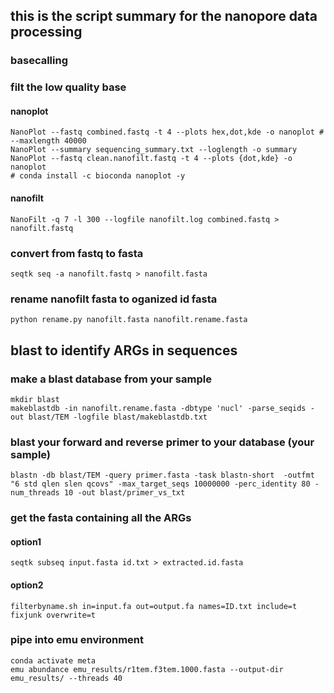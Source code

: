 ## this is the script summary for the nanopore data processing

### basecalling

### filt the low quality base

#### nanoplot

    NanoPlot --fastq combined.fastq -t 4 --plots hex,dot,kde -o nanoplot # --maxlength 40000
    NanoPlot --summary sequencing_summary.txt --loglength -o summary
    NanoPlot --fastq clean.nanofilt.fastq -t 4 --plots {dot,kde} -o nanoplot
    # conda install -c bioconda nanoplot -y

#### nanofilt

    NanoFilt -q 7 -l 300 --logfile nanofilt.log combined.fastq > nanofilt.fastq

### convert from fastq to fasta
    
    seqtk seq -a nanofilt.fastq > nanofilt.fasta

### rename nanofilt fasta to oganized id fasta
    
    python rename.py nanofilt.fasta nanofilt.rename.fasta

## blast to identify ARGs in sequences

### make a blast database from your sample
    
    mkdir blast
    makeblastdb -in nanofilt.rename.fasta -dbtype 'nucl' -parse_seqids -out blast/TEM -logfile blast/makeblastdb.txt 

### blast your forward and reverse primer to your database (your sample)

    blastn -db blast/TEM -query primer.fasta -task blastn-short  -outfmt "6 std qlen slen qcovs" -max_target_seqs 10000000 -perc_identity 80 -num_threads 10 -out blast/primer_vs_txt 

### get the fasta containing all the ARGs
#### option1
    
    seqtk subseq input.fasta id.txt > extracted.id.fasta

#### option2
    
    filterbyname.sh in=input.fa out=output.fa names=ID.txt include=t fixjunk overwrite=t

### pipe into emu environment

    conda activate meta
    emu abundance emu_results/r1tem.f3tem.1000.fasta --output-dir emu_results/ --threads 40

